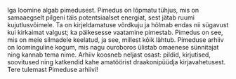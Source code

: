 Iga loomine algab pimedusest. Pimedus on lõpmatu tühjus, mis on samaaegselt pilgeni täis potentsiaalset energiat, sest jätab ruumi kujutlusvõimele. Ta on kirjeldamatuse võrdkuju ja hõlmab endas nii sügavust kui kirkaimat valgust; ka päikesesse vaatamine pimestab. Pimedus on see, mis on meie silmadele keelatud, ja see, millest kõik lähtub. Pimeduse arhiiv on loominguline kogum, mis nagu ouroboros ülistab omaenese sünnitajat ning kannab tema nime. Arhiiv koosneb neljast osast: pildid, kirjutised, soovitused ning katkendid kahe amatöörist draakonipüüdja kirjavahetusest.
Tere tulemast Pimeduse arhiivi!